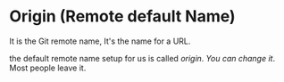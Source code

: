# Origin (Remote default Name)

It is the Git remote name,
It's the name for a URL.

the default remote name setup for us is called _origin_. _You can change it_. Most people leave it.
